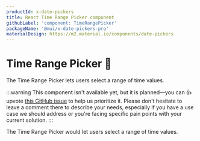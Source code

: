 ```yaml
---
productId: x-date-pickers
title: React Time Range Picker component
githubLabel: 'component: TimeRangePicker'
packageName: '@mui/x-date-pickers-pro'
materialDesign: https://m2.material.io/components/date-pickers
---
```


# Time Range Picker [<span class="plan-pro"></span>](/x/introduction/licensing/#pro-plan 'Pro plan')🚧

<p class="description">The Time Range Picker lets users select a range of time values.</p>

:::warning
This component isn't available yet, but it is planned—you can 👍 upvote [this GitHub issue](https://github.com/mui/mui-x/issues/4460) to help us prioritize it.
Please don't hesitate to leave a comment there to describe your needs, especially if you have a use case we should address or you're facing specific pain points with your current solution.
:::

The Time Range Picker would let users select a range of time values.
